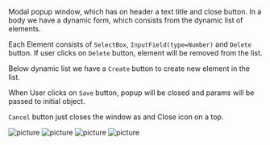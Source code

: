 Modal popup window, which has on header a text title and close button. 
In a body we have a dynamic form, which consists from the dynamic list of elements.

Each Element consists of `SelectBox`, `InputField(type=Number)` and `Delete` button. 
If user clicks on `Delete` button, element will be removed from the list.

Below dynamic list we have a `Create` button to create new element in the list.

When User clicks on `Save` button, popup will be closed and params will be passed to initial
object. 

`Cancel` button just closes the window as and Close icon on a top.

![picture](https://image.ibb.co/fsXRr9/Screenshot_1.jpg)
![picture](https://image.ibb.co/cMJMPU/Screenshot_6.jpg)
![picture](https://image.ibb.co/dqQ7yp/1.png)
![picture](https://image.ibb.co/nEThW9/2.png)
